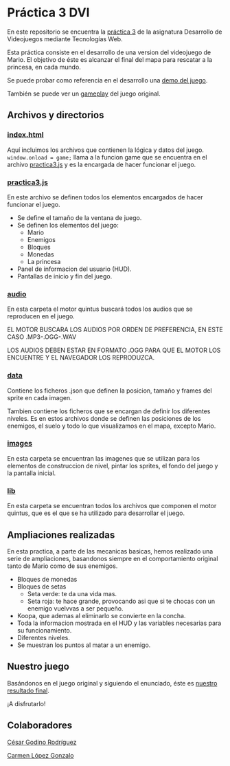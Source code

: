 # Práctica 3 DVI

En este repositorio se encuentra la [práctica 3]() de la asignatura Desarrollo de Videojuegos mediante Tecnologías Web.

Esta práctica consiste en el desarrollo de una version del videojuego de Mario. El objetivo de éste es alcanzar el final del mapa para rescatar a la princesa, en cada mundo.

Se puede probar como referencia en el desarrollo una [demo del juego](http://supermarioemulator.com/mario.php). 

También se puede ver un [gameplay](https://www.youtube.com/watch?v=ia8bhFoqkVE) del juego original.

## Archivos y directorios

### [index.html]()

Aquí incluimos los archivos que contienen la lógica y datos del juego. 
`window.onload = game;` llama a la funcion game que se encuentra en el archivo [practica3.js]() y es la encargada de hacer funcionar el juego.


### [practica3.js]()

En este archivo se definen todos los elementos encargados de hacer funcionar el juego.

- Se define el tamaño de la ventana de juego.
- Se definen los elementos del juego:
  - Mario
  - Enemigos
  - Bloques
  - Monedas
  - La princesa
- Panel de informacion del usuario (HUD).
- Pantallas de inicio y fin del juego.

### [audio]()

En esta carpeta el motor quintus buscará todos los audios que se reproducen en el juego.

EL MOTOR BUSCARA LOS AUDIOS POR ORDEN DE PREFERENCIA, EN ESTE CASO .MP3-.OGG-.WAV

LOS AUDIOS DEBEN ESTAR EN FORMATO .OGG PARA QUE EL MOTOR LOS ENCUENTRE Y EL NAVEGADOR LOS REPRODUZCA.

### [data]()

Contiene los ficheros .json que definen la posicion, tamaño y frames del sprite en cada imagen.

Tambien contiene los ficheros que se encargan de definir los diferentes niveles. Es en estos archivos donde se definen las posiciones de los enemigos, el suelo y todo lo que visualizamos en el mapa, excepto Mario.

### [images]()

En esta carpeta se encuentran las imagenes que se utilizan para los elementos de construccion de nivel, pintar los sprites, el fondo del juego y la pantalla inicial.

### [lib]()

En esta carpeta se encuentran todos los archivos que componen el motor quintus, que es el que se ha utilizado para desarrollar el juego.

## Ampliaciones realizadas

En esta practica, a parte de las mecanicas basicas, hemos realizado una serie de ampliaciones, basandonos siempre en el comportamiento original tanto de Mario como de sus enemigos.

- Bloques de monedas
- Bloques de setas
  - Seta verde: te da una vida mas.
  - Seta roja: te hace grande, provocando asi que si te chocas con un enemigo vuelvvas a ser pequeño.
- Koopa, que ademas al eliminarlo se convierte en la concha.
- Toda la informacion mostrada en el HUD y las variables necesarias para su funcionamiento.
- Diferentes niveles.
- Se muestran los puntos al matar a un enemigo.


## Nuestro juego

Basándonos en el juego original y siguiendo el enunciado, éste es [nuestro resultado final](https://calope03.github.io/Practica2DVI/).

¡A disfrutarlo!

## Colaboradores

[César Godino Rodríguez](https://github.com/cloudgrey)

[Carmen López Gonzalo](https://github.com/calope03)
